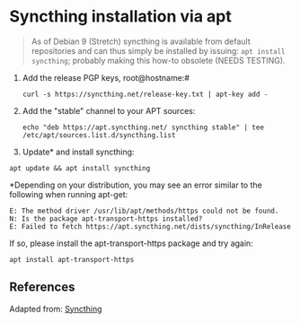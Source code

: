 # Syncthing installation via apt

> As of Debian 9 (Stretch) syncthing is available from default repositories and can thus simply be installed by issuing: `apt install syncthing`; probably making this how-to obsolete (NEEDS TESTING).

1. Add the release PGP keys, root@hostname:#
    ```shell
    curl -s https://syncthing.net/release-key.txt | apt-key add -
    ```

2. Add the "stable" channel to your APT sources:
    ```shell
    echo "deb https://apt.syncthing.net/ syncthing stable" | tee /etc/apt/sources.list.d/syncthing.list
    ```

3. Update* and install syncthing:

`apt update && apt install syncthing`

*Depending on your distribution, you may see an error similar to the following when running apt-get:

```
E: The method driver /usr/lib/apt/methods/https could not be found.
N: Is the package apt-transport-https installed?
E: Failed to fetch https://apt.syncthing.net/dists/syncthing/InRelease
```

If so, please install the apt-transport-https package and try again:

`apt install apt-transport-https`


## References

Adapted from: [Syncthing][1]


<!-- REFERENCES -->
[1]:https://apt.syncthing.net/
